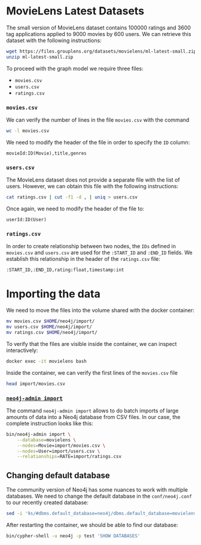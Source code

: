 # MovieLens Latest Datasets

The small version of MovieLens dataset contains 100000 ratings and 3600 tag applications applied to 9000 movies by 600 users.
We can retrieve this dataset with the following instructions:
```bash
wget https://files.grouplens.org/datasets/movielens/ml-latest-small.zip
unzip ml-latest-small.zip
```

To proceed with the graph model we require three files:

- `movies.csv`
- `users.csv`
- `ratings.csv`

### `movies.csv`

We can verify the number of lines in the file `movies.csv` with the command
```bash
wc -l movies.csv
```

We need to modify the header of the file in order to specify the `ID` column:
```
movieId:ID(Movie),title,genres
```

### `users.csv`

The MovieLens dataset does not provide a separate file with the list of users. However, we can obtain this file with the following instructions:
```bash
cat ratings.csv | cut -f1 -d , | uniq > users.csv
```

Once again, we need to modify the header of the file to:
```
userId:ID(User)
```

### `ratings.csv`

In order to create relationship between two nodes, the `IDs` defined in `movies.csv` and `users.csv` are used for the `:START_ID` and `:END_ID` fields. We establish this relationship in the header of the `ratings.csv` file:

```
:START_ID,:END_ID,rating:float,timestamp:int
```

# Importing the data

We need to move the files into the volume shared with the docker container:

```bash
mv movies.csv $HOME/neo4j/import/
mv users.csv $HOME/neo4j/import/
mv ratings.csv $HOME/neo4j/import/
```

To verify that the files are visible inside the container, we can inspect interactively:
```bash
docker exec -it movielens bash
```
Inside the container, we can verify the first lines of the `movies.csv` file
```bash
head import/movies.csv
``` 

### [`neo4j-admin import`](https://neo4j.com/docs/operations-manual/current/tools/neo4j-admin/neo4j-admin-import/)

The command `neo4j-admin import` allows to do batch imports of large amounts of data into a Neo4j database from CSV files. In our case, the complete instruction looks like this: 
```bash
bin/neo4j-admin import \
    --database=movielens \
    --nodes=Movie=import/movies.csv \
    --nodes=User=import/users.csv \
    --relationships=RATE=import/ratings.csv
```

## Changing default database
The community version of Neo4j has some nuances to work with multiple databases. We need to change the default database in the `conf/neo4j.conf` to our recently created database:

```bash
sed -i '9s/#dbms.default_database=neo4j/dbms.default_database=movielens/' conf/neo4j.conf
```

After restarting the container, we should be able to find our database:

```bash
bin/cypher-shell -u neo4j -p test 'SHOW DATABASES'
```